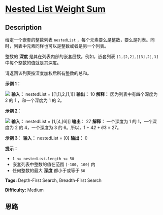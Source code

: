 # [Nested List Weight Sum][title]

## Description

给定一个嵌套的整数列表 `nestedList` ，每个元素要么是整数，要么是列表。同时，列表中元素同样也可以是整数或者是另一个列表。

整数的 **深度** 是其在列表内部的嵌套层数。例如，嵌套列表 `[1,[2,2],[[3],2],1]` 中每个整数的值就是其深度。

请返回该列表按深度加权后所有整数的总和。

**示例 1：**

![](https://assets.leetcode.com/uploads/2021/01/14/nestedlistweightsumex1.png)
            **输入：** nestedList = [[1,1],2,[1,1]]    **输出：** 10     **解释：** 因为列表中有四个深度为 2 的 1 ，和一个深度为 1 的 2。

**示例 2：**

![](https://assets.leetcode.com/uploads/2021/01/14/nestedlistweightsumex2.png)
            **输入：** nestedList = [1,[4,[6]]]    **输出：** 27     **解释：** 一个深度为 1 的 1，一个深度为 2 的 4，一个深度为 3 的 6。所以，1 + 4*2 + 6*3 = 27。

**示例 3：**
            **输入：** nestedList = [0]    **输出：** 0    

**提示：**

  * `1 <= nestedList.length <= 50`
  * 嵌套列表中整数的值在范围 `[-100, 100]` 内
  * 任何整数的最大 **深度** 都小于或等于 `50`


**Tags:** Depth-First Search, Breadth-First Search

**Difficulty:** Medium

## 思路

[title]: https://leetcode-cn.com/problems/nested-list-weight-sum
